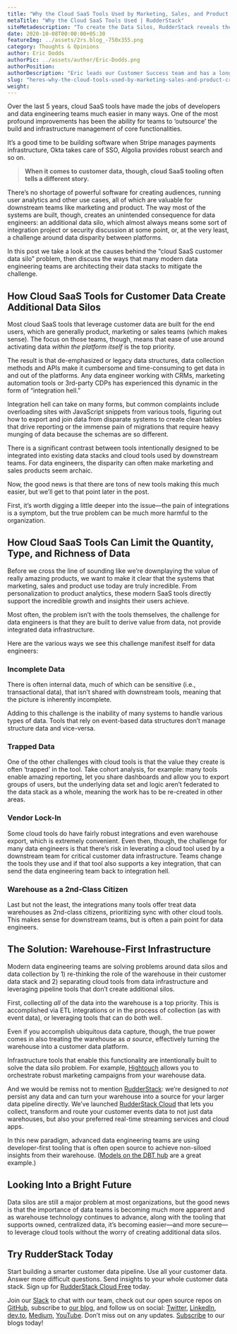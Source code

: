 ```yaml
---
title: "Why the Cloud SaaS Tools Used by Marketing, Sales, and Product Teams Create Data Silos"
metaTitle: "Why the Cloud SaaS Tools Used | RudderStack"
siteMetadescription: "To create the Data Silos, RudderStack reveals the reason that why the Cloud SaaS tools were in use and managed by the Marketing, Sales and Product Teams." 
date: 2020-10-08T00:00:00+05:30
featureImg: ../assets/2rs.blog_-750x355.png
category: Thoughts & Opinions
author: Eric Dodds
authorPic: ../assets/author/Eric-Dodds.png
authorPosition: 
authorDescription: "Eric leads our Customer Success team and has a long history of helping companies architect customer data stacks and use their data to grow."
slug: "heres-why-the-cloud-tools-used-by-marketing-sales-and-product-create-data-silos/"
weight: 
---
```

Over the last 5 years, cloud SaaS tools have made the jobs of developers and data engineering teams much easier in many ways. One of the most profound improvements has been the ability for teams to ‘outsource’ the build and infrastructure management of core functionalities. 

It’s a good time to be building software when Stripe manages payments infrastructure, Okta takes care of SSO, Algolia provides robust search and so on. 

> **When it comes to customer data, though, cloud SaaS tooling often tells a different story.** 

There’s no shortage of powerful software for creating audiences, running user analytics and other use cases, all of which are valuable for downstream teams like marketing and product. The way most of the systems are built, though, creates an unintended consequence for data engineers: an additional data silo, which almost always means some sort of integration project or security discussion at some point, or, at the very least, a challenge around data disparity between platforms.

In this post we take a look at the causes behind the “cloud SaaS customer data silo” problem, then discuss the ways that many modern data engineering teams are architecting their data stacks to mitigate the challenge.  

How Cloud SaaS Tools for Customer Data Create Additional Data Silos
-------------------------------------------------------------------

Most cloud SaaS tools that leverage customer data are built for the end users, which are generally product, marketing or sales teams (which makes sense). The focus on those teams, though, means that ease of use around activating data _within the platform itself_ is the top priority. 

The result is that de-emphasized or legacy data structures, data collection methods and APIs make it cumbersome and time-consuming to get data in and out of the platforms. Any data engineer working with CRMs, marketing automation tools or 3rd-party CDPs has experienced this dynamic in the form of “integration hell.” 

Integration hell can take on many forms, but common complaints include overloading sites with JavaScript snippets from various tools, figuring out how to export and join data from disparate systems to create clean tables that drive reporting or the immense pain of migrations that require heavy munging of data because the schemas are so different. 

There is a significant contrast between tools intentionally designed to be integrated into existing data stacks and cloud tools used by downstream teams. For data engineers, the disparity can often make marketing and sales products seem archaic. 

Now, the good news is that there are tons of new tools making this much easier, but we’ll get to that point later in the post. 

First, it’s worth digging a little deeper into the issue—the pain of integrations is a symptom, but the true problem can be much more harmful to the organization.  

How Cloud SaaS Tools Can Limit the Quantity, Type, and Richness of Data
-----------------------------------------------------------------------

Before we cross the line of sounding like we’re downplaying the value of really amazing products, we want to make it clear that the systems that marketing, sales and product use today are truly incredible. From personalization to product analytics, these modern SaaS tools directly support the incredible growth and insights their users achieve. 

Most often, the problem isn’t with the tools themselves, the challenge for data engineers is that they are built to derive value from data, not provide integrated data infrastructure. 

Here are the various ways we see this challenge manifest itself for data engineers: 

### **Incomplete Data**

There is often internal data, much of which can be sensitive (i.e., transactional data), that isn’t shared with downstream tools, meaning that the picture is inherently incomplete. 

Adding to this challenge is the inability of many systems to handle various types of data. Tools that rely on event-based data structures don’t manage structure data and vice-versa. 

### **Trapped Data**

One of the other challenges with cloud tools is that the value they create is often ‘trapped’ in the tool. Take cohort analysis, for example: many tools enable amazing reporting, let you share dashboards and allow you to export groups of users, but the underlying data set and logic aren’t federated to the data stack as a whole, meaning the work has to be re-created in other areas. 

### **Vendor Lock-In**

Some cloud tools do have fairly robust integrations and even warehouse export, which is extremely convenient. Even then, though, the challenge for many data engineers is that there’s risk in leverating a cloud tool used by a downstream team for critical customer data infrastructure. Teams change the tools they use and if that tool also supports a key integration, that can send the data engineering team back to integration hell. 

### **Warehouse as a 2nd-Class Citizen**

Last but not the least, the integrations many tools offer treat data warehouses as 2nd-class citizens, prioritizing sync with other cloud tools. This makes sense for downstream teams, but is often a pain point for data engineers. 

The Solution: Warehouse-First Infrastructure
--------------------------------------------

Modern data engineering teams are solving problems around data silos and data collection by 1) re-thinking the role of the warehouse in their customer data stack and 2) separating cloud tools from data infrastructure and leveraging pipeline tools that don’t create additional silos. 

First, collecting _all_ of the data into the warehouse is a top priority. This is accomplished via ETL integrations or in the process of collection (as with event data), or leveraging tools that can do both well. 

Even if you accomplish ubiquitous data capture, though, the true power comes in also treating the warehouse as _a source_, effectively turning the warehouse into a customer data platform. 

Infrastructure tools that enable this functionality are intentionally built to solve the data silo problem. For example, [Hightouch](https://www.hightouch.io/) allows you to orchestrate robust marketing campaigns from your warehouse data. 

And we would be remiss not to mention [RudderStack](http://www.rudderstack.com): we’re designed to _not_ persist any data and can turn your warehouse into a source for your larger data pipeline directly. We’ve launched [RudderStack Cloud](https://resources.rudderstack.com/rudderstack-cloud) that lets you collect, transform and route your customer events data to not just data warehouses, but also your preferred real-time streaming services and cloud apps.

In this new paradigm, advanced data engineering teams are using developer-first tooling that is often open source to achieve non-siloed insights from their warehouse. ([Models on the DBT hub](https://hub.getdbt.com/) are a great example.) 

Looking Into a Bright Future
----------------------------

Data silos are still a major problem at most organizations, but the good news is that the importance of data teams is becoming much more apparent and as warehouse technology continues to advance, along with the tooling that supports owned, centralized data, it’s becoming easier—and more secure—to leverage cloud tools without the worry of creating additional data silos.

## Try RudderStack Today

Start building a smarter customer data pipeline. Use all your customer data. Answer more difficult questions. Send insights to your whole customer data stack. Sign up for [RudderStack Cloud Free](https://app.rudderlabs.com/signup?type=freetrial) today.

Join our [Slack](https://resources.rudderstack.com/join-rudderstack-slack) to chat with our team, check out our open source repos on [GitHub](https://github.com/rudderlabs), subscribe to [our blog](https://rudderstack.com/blog/), and follow us on social: [Twitter](https://twitter.com/RudderStack), [LinkedIn](https://www.linkedin.com/company/rudderlabs/), [dev.to](https://dev.to/rudderstack), [Medium](https://rudderstack.medium.com/), [YouTube](https://www.youtube.com/channel/UCgV-B77bV_-LOmKYHw8jvBw). Don’t miss out on any updates. [Subscribe](https://rudderstack.com/blog/) to our blogs today!
